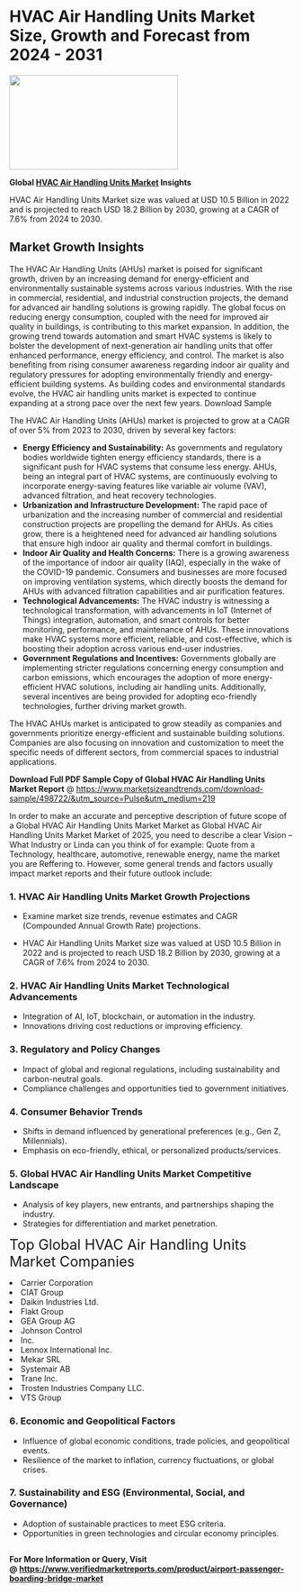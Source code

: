 <H1>HVAC Air Handling Units Market Size, Growth and Forecast from 2024 - 2031</H1><img class="aligncenter size-medium wp-image-584254" src="https://thirdeyenews.in/wp-content/uploads/2024/09/Global-Market-Research-300x168.jpeg" alt="" width="300" height="168" /><p><strong>Global&nbsp;<a href="https://www.marketsizeandtrends.com/download-sample/498722/&amp;utm_source=Pulse&amp;utm_medium=219">HVAC Air Handling Units Market</a> Insights</strong></p><p>HVAC Air Handling Units Market size was valued at USD 10.5 Billion in 2022 and is projected to reach USD 18.2 Billion by 2030, growing at a CAGR of 7.6% from 2024 to 2030.</p><p><h2>Market Growth Insights</h2> <p>The HVAC Air Handling Units (AHUs) market is poised for significant growth, driven by an increasing demand for energy-efficient and environmentally sustainable systems across various industries. With the rise in commercial, residential, and industrial construction projects, the demand for advanced air handling solutions is growing rapidly. The global focus on reducing energy consumption, coupled with the need for improved air quality in buildings, is contributing to this market expansion. In addition, the growing trend towards automation and smart HVAC systems is likely to bolster the development of next-generation air handling units that offer enhanced performance, energy efficiency, and control. The market is also benefiting from rising consumer awareness regarding indoor air quality and regulatory pressures for adopting environmentally friendly and energy-efficient building systems. As building codes and environmental standards evolve, the HVAC air handling units market is expected to continue expanding at a strong pace over the next few years. Download Sample</p> <p>The HVAC Air Handling Units (AHUs) market is projected to grow at a CAGR of over 5% from 2023 to 2030, driven by several key factors:</p> <ul> <li><strong>Energy Efficiency and Sustainability:</strong> As governments and regulatory bodies worldwide tighten energy efficiency standards, there is a significant push for HVAC systems that consume less energy. AHUs, being an integral part of HVAC systems, are continuously evolving to incorporate energy-saving features like variable air volume (VAV), advanced filtration, and heat recovery technologies.</li> <li><strong>Urbanization and Infrastructure Development:</strong> The rapid pace of urbanization and the increasing number of commercial and residential construction projects are propelling the demand for AHUs. As cities grow, there is a heightened need for advanced air handling solutions that ensure high indoor air quality and thermal comfort in buildings.</li> <li><strong>Indoor Air Quality and Health Concerns:</strong> There is a growing awareness of the importance of indoor air quality (IAQ), especially in the wake of the COVID-19 pandemic. Consumers and businesses are more focused on improving ventilation systems, which directly boosts the demand for AHUs with advanced filtration capabilities and air purification features.</li> <li><strong>Technological Advancements:</strong> The HVAC industry is witnessing a technological transformation, with advancements in IoT (Internet of Things) integration, automation, and smart controls for better monitoring, performance, and maintenance of AHUs. These innovations make HVAC systems more efficient, reliable, and cost-effective, which is boosting their adoption across various end-user industries.</li> <li><strong>Government Regulations and Incentives:</strong> Governments globally are implementing stricter regulations concerning energy consumption and carbon emissions, which encourages the adoption of more energy-efficient HVAC solutions, including air handling units. Additionally, several incentives are being provided for adopting eco-friendly technologies, further driving market growth.</li> </ul> <p>The HVAC AHUs market is anticipated to grow steadily as companies and governments prioritize energy-efficient and sustainable building solutions. Companies are also focusing on innovation and customization to meet the specific needs of different sectors, from commercial spaces to industrial applications.</p> <p></p><p><span class=""><strong>Download Full PDF Sample Copy of Global HVAC Air Handling Units Market Report</strong> @ <a href="https://www.marketsizeandtrends.com/download-sample/498722/&amp;utm_source=Pulse&amp;utm_medium=219" target="_blank">https://www.marketsizeandtrends.com/download-sample/498722/&amp;utm_source=Pulse&amp;utm_medium=219</a></span></p><p>In order to make an accurate and perceptive description of future scope of a Global&nbsp;HVAC Air Handling Units Market Market as Global&nbsp;HVAC Air Handling Units Market Market of 2025, you need to describe a clear Vision &ndash; What Industry or Linda can you think of for example: Quote from a Technology, healthcare, automotive, renewable energy, name the market you are Reffering to. However, some general trends and factors usually impact market reports and their future outlook include:</p><h3>1.&nbsp;<strong>HVAC Air Handling Units Market Growth Projections</strong></h3><ul><li>Examine market size trends, revenue estimates and CAGR (Compounded Annual Growth Rate) projections.</li><li><p>HVAC Air Handling Units Market size was valued at USD 10.5 Billion in 2022 and is projected to reach USD 18.2 Billion by 2030, growing at a CAGR of 7.6% from 2024 to 2030.</p></li></ul><h3>2.&nbsp;<strong>HVAC Air Handling Units Market Technological Advancements</strong></h3><ul><li>Integration of AI, IoT, blockchain, or automation in the industry.</li><li>Innovations driving cost reductions or improving efficiency.</li></ul><h3>3.&nbsp;<strong>Regulatory and Policy Changes</strong></h3><ul><li>Impact of global and regional regulations, including sustainability and carbon-neutral goals.</li><li>Compliance challenges and opportunities tied to government initiatives.</li></ul><h3>4.&nbsp;<strong>Consumer Behavior Trends</strong></h3><ul><li>Shifts in demand influenced by generational preferences (e.g., Gen Z, Millennials).</li><li>Emphasis on eco-friendly, ethical, or personalized products/services.</li></ul><h3>5.&nbsp;<strong>Global HVAC Air Handling Units Market Competitive Landscape</strong></h3><ul><li>Analysis of key players, new entrants, and partnerships shaping the industry.</li><li>Strategies for differentiation and market penetration.</li></ul><p data-pm-slice="1 1 []"><span style="color: inherit; font-family: inherit; font-size: 25px;">Top Global HVAC Air Handling Units Market Companies</span></p><div class="" data-test-id=""><p><li>Carrier Corporation</li><li> CIAT Group</li><li> Daikin Industries Ltd.</li><li> Flakt Group</li><li> GEA Group AG</li><li> Johnson Control</li><li> Inc.</li><li> Lennox International Inc.</li><li> Mekar SRL</li><li> Systemair AB</li><li> Trane Inc.</li><li> Trosten Industries Company LLC.</li><li> VTS Group</li></p></div><h3>6.&nbsp;<strong>Economic and Geopolitical Factors</strong></h3><ul><li>Influence of global economic conditions, trade policies, and geopolitical events.</li><li>Resilience of the market to inflation, currency fluctuations, or global crises.</li></ul><h3>7.&nbsp;<strong>Sustainability and ESG (Environmental, Social, and Governance)</strong></h3><ul><li>Adoption of sustainable practices to meet ESG criteria.</li><li>Opportunities in green technologies and circular economy principles.</li></ul><h2><strong style="font-size: 14px;">For More Information or Query, Visit @&nbsp;</strong><a style="background-color: #ffffff; font-size: 14px;" href="https://www.marketsizeandtrends.com/report/hvac-air-handling-units-market/" target="_blank">https://www.verifiedmarketreports.com/product/airport-passenger-boarding-bridge-market</a></h2>
